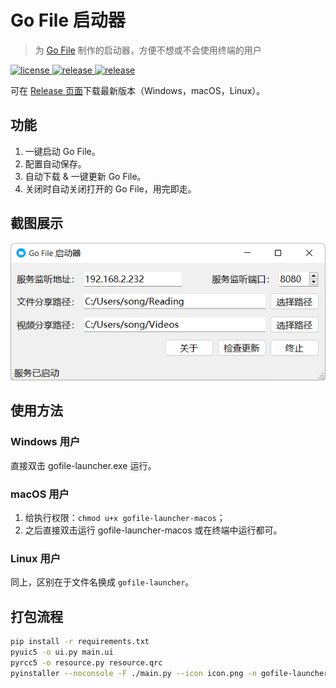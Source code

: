 ﻿# Go File 启动器
> 为 [Go File](https://github.com/songquanpeng/go-file) 制作的启动器，方便不想或不会使用终端的用户

<p>
  <a href="https://raw.githubusercontent.com/songquanpeng/gofile-launcher/main/LICENSE">
    <img src="https://img.shields.io/github/license/songquanpeng/gofile-launcher?color=brightgreen" alt="license">
  </a>
  <a href="https://github.com/songquanpeng/gofile-launcher/releases/latest">
    <img src="https://img.shields.io/github/v/release/songquanpeng/gofile-launcher?color=brightgreen&include_prereleases" alt="release">
  </a>
  <a href="https://github.com/songquanpeng/gofile-launcher/releases/latest">
    <img src="https://img.shields.io/github/downloads/songquanpeng/gofile-launcher/total?color=brightgreen&include_prereleases" alt="release">
  </a>
</p>

可在 [Release 页面](https://github.com/songquanpeng/gofile-lancher/releases/latest)下载最新版本（Windows，macOS，Linux）。

## 功能
1. 一键启动 Go File。
2. 配置自动保存。
3. 自动下载 & 一键更新 Go File。
4. 关闭时自动关闭打开的 Go File，用完即走。

## 截图展示
<img src="demo.png" alt="demo" width="597">

## 使用方法
### Windows 用户  
直接双击 gofile-launcher.exe 运行。

### macOS 用户
1. 给执行权限：`chmod u+x gofile-launcher-macos`；
2. 之后直接双击运行 gofile-launcher-macos 或在终端中运行都可。

### Linux 用户
同上，区别在于文件名换成 `gofile-launcher`。

## 打包流程
```bash
pip install -r requirements.txt
pyuic5 -o ui.py main.ui
pyrcc5 -o resource.py resource.qrc 
pyinstaller --noconsole -F ./main.py --icon icon.png -n gofile-launcher.exe
```
